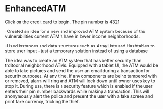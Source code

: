 # EnhancedATM

Click on the credit card to begin. The pin number is 4321

-Created an idea for a new and improved ATM system because of the vulnerabilities current ATM's have in lower income neighborhoods.

-Used instances and data structures such as ArrayLists and Hashtables to store user input - just a temporary solution instead of using a database


The idea was to create an ATM system that has better security than trditoonal neighborhood ATMs. Equipped with a tablet UI, the ATM would be able to take pictures and send the user an email during a transaction for security purposes. At any time, if any components are being tampered with or removed, alarm will ring and ATM will lock down until owner uses key to stop it. During use, there is a security feature which is enabled if the user enters their pin number backwards while making a transaction. This will anonymously alert the  police and present the user with a fake screen and print fake currency, tricking the thief. 


